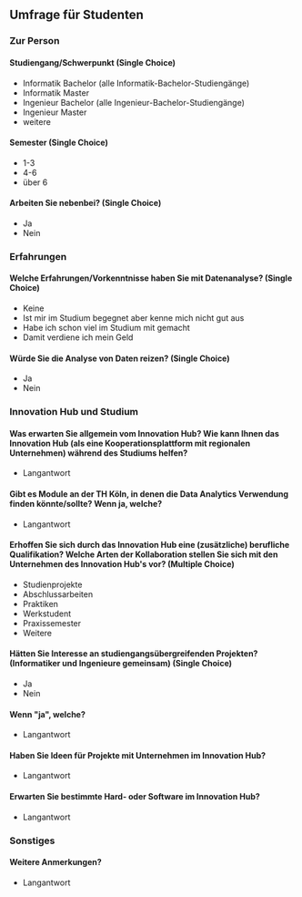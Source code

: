 ## Umfrage für Studenten

### Zur Person 

#### Studiengang/Schwerpunkt (Single Choice)

- Informatik Bachelor (alle Informatik-Bachelor-Studiengänge)
- Informatik Master
- Ingenieur Bachelor (alle Ingenieur-Bachelor-Studiengänge)
- Ingenieur Master
- weitere

#### Semester (Single Choice)

- 1-3
- 4-6
- über 6

#### Arbeiten Sie nebenbei? (Single Choice)

- Ja
- Nein

### Erfahrungen

#### Welche Erfahrungen/Vorkenntnisse haben Sie mit Datenanalyse? (Single Choice)

- Keine
- Ist mir im Studium begegnet aber kenne mich nicht gut aus
- Habe ich schon viel im Studium mit gemacht
- Damit verdiene ich mein Geld

#### Würde Sie die Analyse von Daten reizen? (Single Choice)

- Ja
- Nein


### Innovation Hub und Studium

#### Was erwarten Sie allgemein vom Innovation Hub? Wie kann Ihnen das Innovation Hub (als eine Kooperationsplattform mit regionalen Unternehmen) während des Studiums helfen?

- Langantwort


#### Gibt es Module an der TH Köln, in denen die Data Analytics Verwendung finden könnte/sollte? Wenn ja, welche?

- Langantwort


#### Erhoffen Sie sich durch das Innovation Hub eine (zusätzliche) berufliche Qualifikation? Welche Arten der Kollaboration stellen Sie sich mit den Unternehmen des Innovation Hub's vor? (Multiple Choice)

- Studienprojekte
- Abschlussarbeiten
- Praktiken
- Werkstudent
- Praxissemester
- Weitere


#### Hätten Sie Interesse an studiengangsübergreifenden Projekten? (Informatiker und Ingenieure gemeinsam) (Single Choice)

- Ja
- Nein

#### Wenn "ja", welche?

- Langantwort


#### Haben Sie Ideen für Projekte mit Unternehmen im Innovation Hub?

- Langantwort

#### Erwarten Sie bestimmte Hard- oder Software im Innovation Hub?

- Langantwort


### Sonstiges

#### Weitere Anmerkungen?

- Langantwort
